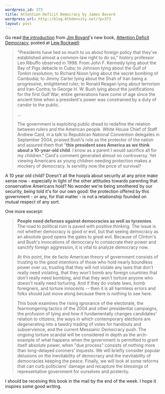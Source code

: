```yaml
--- 
wordpress_id: 373
title: Attention Deficit Democracy by James Bovard
wordpress_url: http://blog.6thdensity.net/?p=373
layout: post
---
```

Go read <a href="http://www.lewrockwell.com/bovard/bovard19.html">the introduction</a> from <a href="http://jimbovard.com/blog/">Jim Bovard</a>'s new book, <a href="http://www.amazon.com/gp/product/1403971080/qid=1138632338/sr=8-1/ref=pd_bbs_1/002-1336955-3653663?n=507846&s=books&v=glance">Attention Deficit Democracy</a>, posted at <a href="http://lewrockwell.com">Lew Rockwell</a>:
<blockquote>"Presidents have lied so much to us about foreign policy that they've established almost a common-law right to do so," history professor Leo Ribuffo observed in 1998. From John F. Kennedy lying about the Bay of Pigs debacle in Cuba; to Johnson lying about the Gulf of Tonkin resolution; to Richard Nixon lying about the secret bombing of Cambodia; to Jimmy Carter lying about the Shah of Iran being a progressive, enlightened ruler; to Ronald Reagan lying about terrorism and Iran-Contra; to George H. W. Bush lying about the justifications for the first Gulf War, entire generations have come of age since the ancient time when a president's power was constrained by a duty of candor to the public.

...

The government is exploiting public dread to redefine the relation between rulers and the American people. White House Chief of Staff Andrew Card, in a talk to Republican National Convention delegates in September 2004, praised Bush's role as the protector of the nation and assured them that "<strong>this president sees America as we think about a 10-year-old child</strong>. I know as a parent I would sacrifice all for my children." Card's comment generated almost no controversy. Yet viewing Americans as young children needing protection makes a mockery of democracy. Is servility now the price of survival?</blockquote>
A 10 year old child? Doesn't all the hoopla about security at any price make sense now - especially in light of the other attitudes towards parenting that conservative Americans hold? No wonder we're being smothered by our security, being told it's for our own good: the protection offered by this government - or any, for that matter - is not a relationship founded on mutual respect of any sort.

One more excerpt:
<blockquote><strong>People need defenses against democracies as well as tyrannies</strong>. The road to political ruin is paved with positive thinking. The issue is not whether democracy is good or evil, but that seeing democracy as an absolute good opens the gates to great evil. Because of Clinton's and Bush's invocations of democracy to consecrate their power and sanctify foreign aggression, it is vital to analyze democracy now.

At this point, the de facto American theory of government consists of trusting to the good intentions of those who hold nearly boundless power over us, trusting that they will not violate any laws that don't really need violating, that they won't bomb any foreign countries that don't really need bombing, and that they won't torture anyone who doesn't really need torturing. And if they do violate laws, bomb foreigners, and torture innocents -- then it is all harmless errors and folks should just move along because there is nothing to see here.

This book examines the rising ignorance of the electorate, the fearmongering tactics of the 2004 and other presidential campaigns, the profusion of lying and how it fundamentally changes candidates' relation to citizens, the ways in which contemporary elections are degenerating into a tawdry trading of votes for handouts and subservience, and the current Messianic Democracy push. The ongoing torture scandal will be considered in depth as the arch-example of what happens when the government is permitted to grant itself absolute power, when "due process" consists of nothing more than long-delayed coroners' inquests. We will briefly consider popular delusions on the inevitability of democracy and the inevitability of democracies keeping the peace. Finally, we will look at some reforms that can curb politicians' damage and recapture the blessings of representative government for ourselves and posterity.</blockquote>
I should be receiving this book in the mail by the end of the week.  I hope it inspires some good writing.
